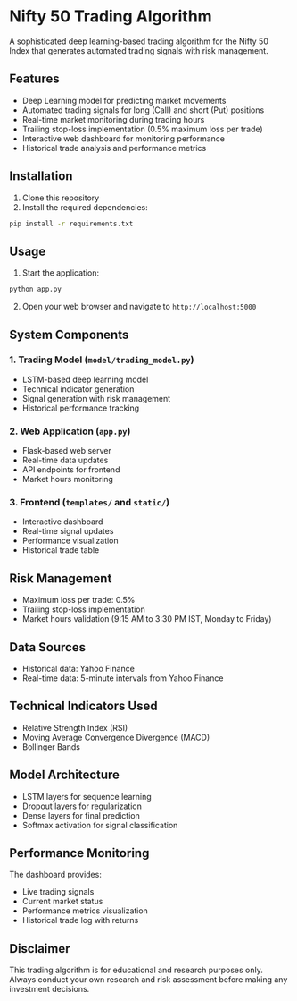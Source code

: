 # Nifty 50 Trading Algorithm

A sophisticated deep learning-based trading algorithm for the Nifty 50 Index that generates automated trading signals with risk management.

## Features

- Deep Learning model for predicting market movements
- Automated trading signals for long (Call) and short (Put) positions
- Real-time market monitoring during trading hours
- Trailing stop-loss implementation (0.5% maximum loss per trade)
- Interactive web dashboard for monitoring performance
- Historical trade analysis and performance metrics

## Installation

1. Clone this repository
2. Install the required dependencies:
```bash
pip install -r requirements.txt
```

## Usage

1. Start the application:
```bash
python app.py
```

2. Open your web browser and navigate to `http://localhost:5000`

## System Components

### 1. Trading Model (`model/trading_model.py`)
- LSTM-based deep learning model
- Technical indicator generation
- Signal generation with risk management
- Historical performance tracking

### 2. Web Application (`app.py`)
- Flask-based web server
- Real-time data updates
- API endpoints for frontend
- Market hours monitoring

### 3. Frontend (`templates/` and `static/`)
- Interactive dashboard
- Real-time signal updates
- Performance visualization
- Historical trade table

## Risk Management

- Maximum loss per trade: 0.5%
- Trailing stop-loss implementation
- Market hours validation (9:15 AM to 3:30 PM IST, Monday to Friday)

## Data Sources

- Historical data: Yahoo Finance
- Real-time data: 5-minute intervals from Yahoo Finance

## Technical Indicators Used

- Relative Strength Index (RSI)
- Moving Average Convergence Divergence (MACD)
- Bollinger Bands

## Model Architecture

- LSTM layers for sequence learning
- Dropout layers for regularization
- Dense layers for final prediction
- Softmax activation for signal classification

## Performance Monitoring

The dashboard provides:
- Live trading signals
- Current market status
- Performance metrics visualization
- Historical trade log with returns

## Disclaimer

This trading algorithm is for educational and research purposes only. Always conduct your own research and risk assessment before making any investment decisions.
